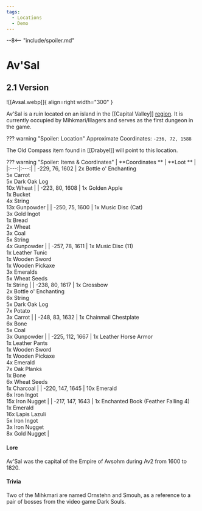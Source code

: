 ```yaml
---
tags:
  - Locations
  - Demo
---
```


--8<-- "include/spoiler.md"

# Av'Sal

## 2.1 Version

![[Avsal.webp]]{ align=right width="300" }

Av'Sal is a ruin located on an island in the [[Capital Valley]] [region](/Regions). It is currently occupied by Mihkmari/Illagers and serves as the first dungeon 
in the game.

??? warning "Spoiler: Location"
    Approximate Coordinates: `-236, 72, 1588`

The Old Compass item found in [[Drabyel]] will point to this location.

??? warning "Spoiler: Items & Coordinates"
    | **Coordinates ** | **Loot ** |
    |:---:|:---:|
    | -229, 76, 1602 | 2x Bottle o' Enchanting <br>5x Carrot <br> 5x Dark Oak Log<br> 10x Wheat |
    | -223, 80, 1608 | 1x Golden Apple <br>1x Bucket <br>4x String <br>13x Gunpowder |
    | -250, 75, 1600 | 1x Music Disc (Cat) <br>3x Gold Ingot <br>1x Bread <br>2x Wheat <br>3x Coal <br> 5x String <br> 4x Gunpowder |
    | -257, 78, 1611 | 1x Music Disc (11) <br>1x Leather Tunic <br>1x Wooden Sword <br>1x Wooden Pickaxe <br>3x Emeralds <br>5x Wheat Seeds <br>1x String |
    | -238, 80, 1617 | 1x Crossbow <br>2x Bottle o' Enchanting <br>6x String <br>5x Dark Oak Log <br>7x Potato <br>3x Carrot |
    | -248, 83, 1632 | 1x Chainmail Chestplate <br>6x Bone <br>5x Coal <br>3x Gunpowder |
    | -225, 112, 1667 | 1x Leather Horse Armor <br>1x Leather Pants <br>1x Wooden Sword <br>1x Wooden Pickaxe <br>4x Emerald <br>7x Oak Planks <br>1x Bone <br>6x Wheat Seeds <br>1x Charcoal |
    | -220, 147, 1645 | 10x Emerald <br>6x Iron Ingot <br>15x Iron Nugget |
    | -217, 147, 1643 | 1x Enchanted Book (Feather Falling 4) <br>1x Emerald <br>16x Lapis Lazuli <br>5x Iron Ingot <br>3x Iron Nugget <br>8x Gold Nugget |
    
#### **Lore**
    
Av'Sal was the capital of the Empire of Avsohm during Av2 from 1600 to 1820.

#### **Trivia**

Two of the Mihkmari are named Ornstehn and Smouh, as a reference to a pair of bosses from the video game Dark Souls.
